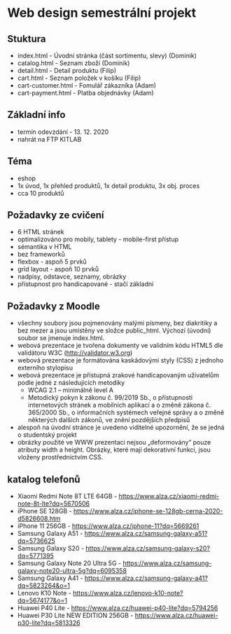 # Web design semestrální projekt
## Stuktura
- index.html - Úvodní stránka (část sortimentu, slevy) (Dominik)
- catalog.html - Seznam zboží (Dominik)
- detail.html - Detail produktu (Filip)
- cart.html - Seznam položek v košíku (Filip)
- cart-customer.html - Fomulář zákazníka (Adam)
- cart-payment.html - Platba objednávky (Adam)

## Základní info
- termín odevzdání - 13. 12. 2020
- nahrát na FTP KITLAB
## Téma
- eshop
- 1x úvod, 1x přehled produktů, 1x detail produktu, 3x obj. proces
- cca 10 produktů
## Požadavky ze cvičení
- 6 HTML stránek
- optimalizováno pro mobily, tablety - mobile-first přístup
- sémantika v HTML
- bez frameworků
- flexbox - aspoň 5 prvků
- grid layout - aspoň 10 prvků
- nadpisy, odstavce, seznamy, obrázky
- přístupnost pro handicapované - stačí základní
## Požadavky z Moodle
- všechny soubory jsou pojmenovány malými písmeny, bez diakritiky a bez mezer a jsou umístěny ve složce public_html. Výchozí (úvodní) soubor se jmenuje index.html.
- webová prezentace je tvořena dokumenty ve validním kódu HTML5 dle validátoru W3C (http://validator.w3.org)
- webová prezentace je formátována kaskádovými styly (CSS) z jednoho externího stylopisu
- webová prezentace je přístupná zrakové handicapovaným uživatelům podle jedné z následujících metodiky
    - WCAG 2.1 – minimálně level A
    - Metodický pokyn k zákonu č. 99/2019 Sb., o přístupnosti internetových stránek a mobilních aplikací a o změně zákona č. 365/2000 Sb., o informačních systémech veřejné správy a o změně některých dalších zákonů, ve znění pozdějších předpisů
- alespoň na úvodní stránce je uvedeno viditelné upozornění, že se jedná o studentský projekt
- obrázky použité ve WWW prezentaci nejsou „deformovány“ pouze atributy width a height. Obrázky, které mají dekorativní funkci, jsou vloženy prostřednictvím CSS.
## katalog telefonů
- Xiaomi Redmi Note 8T LTE 64GB - https://www.alza.cz/xiaomi-redmi-note-8t-lte?dq=5670506
- iPhone SE 128GB - https://www.alza.cz/iphone-se-128gb-cerna-2020-d5826608.htm
- iPhone 11 256GB - https://www.alza.cz/iphone-11?dq=5669261
- Samsung Galaxy A51 - https://www.alza.cz/samsung-galaxy-a51?dq=5736625
- Samsung Galaxy S20 - https://www.alza.cz/samsung-galaxy-s20?dq=5771395
- Samsung Galaxy Note 20 Ultra 5G - https://www.alza.cz/samsung-galaxy-note20-ultra-5g?dq=6095358
- Samsung Galaxy A41 - https://www.alza.cz/samsung-galaxy-a41?dq=5823264&o=1
- Lenovo K10 Note - https://www.alza.cz/lenovo-k10-note?dq=5674177&o=1
- Huawei P40 Lite - https://www.alza.cz/huawei-p40-lite?dq=5794256
- Huawei P30 Lite NEW EDITION 256GB - https://www.alza.cz/huawei-p30-lite?dq=5813326